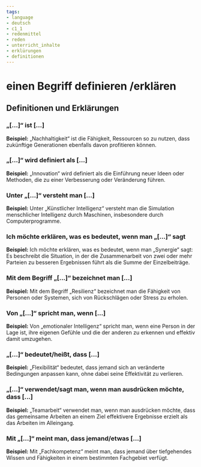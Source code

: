 ```yaml
---
tags:
- language
- deutsch
- c1_1
- redenmittel
- reden
- unterricht_inhalte
- erklürungen
- definitionen
---
```


# einen Begriff definieren /erklären

## Definitionen und Erklärungen

### „[...]“ ist [...]

__Beispiel:__ „Nachhaltigkeit“ ist die Fähigkeit, Ressourcen so zu nutzen, dass zukünftige Generationen ebenfalls davon profitieren können.

### „[...]“ wird definiert als [...]

__Beispiel:__ „Innovation“ wird definiert als die Einführung neuer Ideen oder Methoden, die zu einer Verbesserung oder Veränderung führen.

### Unter „[...]“ versteht man [...]

__Beispiel:__ Unter „Künstlicher Intelligenz“ versteht man die Simulation menschlicher Intelligenz durch Maschinen, insbesondere durch Computerprogramme.

### Ich möchte erklären, was es bedeutet, wenn man „[...]“ sagt

__Beispiel:__ Ich möchte erklären, was es bedeutet, wenn man „Synergie“ sagt: Es beschreibt die Situation, in der die Zusammenarbeit von zwei oder mehr Parteien zu besseren Ergebnissen führt als die Summe der Einzelbeiträge.

### Mit dem Begriff „[...]“ bezeichnet man [...]

__Beispiel:__ Mit dem Begriff „Resilienz“ bezeichnet man die Fähigkeit von Personen oder Systemen, sich von Rückschlägen oder Stress zu erholen.

### Von „[...]“ spricht man, wenn [...]

__Beispiel:__ Von „emotionaler Intelligenz“ spricht man, wenn eine Person in der Lage ist, ihre eigenen Gefühle und die der anderen zu erkennen und effektiv damit umzugehen.

### „[...]“ bedeutet/heißt, dass [...]

__Beispiel:__ „Flexibilität“ bedeutet, dass jemand sich an veränderte Bedingungen anpassen kann, ohne dabei seine Effektivität zu verlieren.

### „[...]“ verwendet/sagt man, wenn man ausdrücken möchte, dass [...]

__Beispiel:__ „Teamarbeit“ verwendet man, wenn man ausdrücken möchte, dass das gemeinsame Arbeiten an einem Ziel effektivere Ergebnisse erzielt als das Arbeiten im Alleingang.

### Mit „[...]“ meint man, dass jemand/etwas [...]

__Beispiel:__ Mit „Fachkompetenz“ meint man, dass jemand über tiefgehendes Wissen und Fähigkeiten in einem bestimmten Fachgebiet verfügt.

